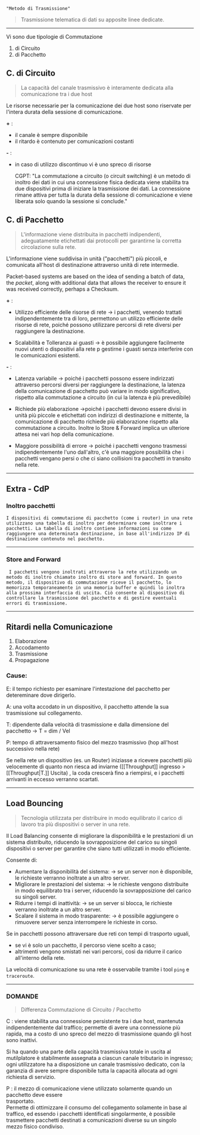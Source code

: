 	"Metodo di Trasmissione"

> Trasmissione telematica di dati su apposite linee dedicate.

---
Vi sono due tipologie di Commutazione
1. di Circuito
2. di Pacchetto

## C. di Circuito

> La capacità del canale trasmissivo è interamente dedicata alla comunicazione tra i due host

Le risorse necessarie per la comunicazione dei due host sono riservate per l'intera durata della sessione di comunicazione.

**+** : 
- il canale è sempre disponibile 
- il ritardo è contenuto per comunicazioni costanti

**-** : 
- in caso di utilizzo discontinuo vi è uno spreco di risorse
‎  

	CGPT: "La commutazione a circuito (o circuit switching) è un metodo di inoltro dei dati in cui una connessione fisica dedicata viene stabilita tra due dispositivi prima di iniziare la trasmissione dei dati. La connessione rimane attiva per tutta la durata della sessione di comunicazione e viene liberata solo quando la sessione si conclude."


## C. di Pacchetto

> L'informazione viene distribuita in pacchetti indipendenti, adeguatamente etichettati dai protocolli per garantirne la corretta circolazione sulla rete.

L'informazione viene suddivisa in unità ("pacchetti") più piccoli, e comunicata all'host di destinazione attraverso unità di rete intermedie.

Packet-based systems are based on the idea of sending a batch of data, the _packet_, along with additional data that allows the receiver to ensure it was received correctly, perhaps a Checksum.


**+** :
- Utilizzo efficiente delle risorse di rete
	-> i pacchetti, venendo trattati indipendentemente tra di loro, permettono un utilizzo efficiente delle risorse di rete, poiché possono utilizzare percorsi di rete diversi per raggiungere la destinazione.

- Scalabilità e Tolleranza ai guasti
	-> è possibile aggiungere facilmente nuovi utenti o dispositivi alla rete p gestirne i guasti senza interferire con le comunicazioni esistenti. 

**-** : 
- Latenza variabile
	-> poiché i pacchetti possono essere indirizzati attraverso percorsi diversi per raggiungere la destinazione, la latenza della comunicazione di pacchetto può variare in modo significativo, rispetto alla commutazione a circuito (in cui la latenza è più prevedibile)
    
-  Richiede più elaborazione
	->poiché i pacchetti devono essere divisi in unità più piccole e etichettati con indirizzi di destinazione e mittente, la comunicazione di pacchetto richiede più elaborazione rispetto alla commutazione a circuito. Inoltre lo Store & Forward implica un ulteriore attesa nei vari hop della comunicazione.
    
-  Maggiore possibilità di errore
	-> poiché i pacchetti vengono trasmessi indipendentemente l'uno dall'altro, c'è una maggiore possibilità che i pacchetti vengano persi o che ci siano collisioni tra pacchetti in transito nella rete.

---


##  Extra  - CdP

### Inoltro pacchetti
	I dispositivi di commutazione di pacchetto (come i router) in una rete utilizzano una tabella di inoltro per determinare come inoltrare i pacchetti. La tabella di inoltro contiene informazioni su come raggiungere una determinata destinazione, in base all'indirizzo IP di destinazione contenuto nel pacchetto.

-----------------------------
### Store and Forward
	 I pacchetti vengono inoltrati attraverso la rete utilizzando un metodo di inoltro chiamato inoltro di store and forward. In questo metodo, il dispositivo di commutazione riceve il pacchetto, lo memorizza temporaneamente in una memoria buffer e quindi lo inoltra alla prossima interfaccia di uscita. Ciò consente al dispositivo di controllare la trasmissione del pacchetto e di gestire eventuali errori di trasmissione.
	 
-----------------------------


## Ritardi nella Comunicazione
1. Elaborazione
2. Accodamento
3. Trasmissione
4. Propagazione

### Cause:
E: il tempo richiesto per esaminare l'intestazione del pacchetto per detereminare dove dirigerlo.

A: una volta accodato in un dispositivo, il pacchetto attende la sua trasmissione sul collegamento.

T: dipendente dalla velocità di trasmissione e dalla dimensione del pacchetto
	-> T = dim / Vel

P: tempo di attraversamento fisico del mezzo trasmissivo (hop all'host successivo nella rete)


Se nella rete un dispositivo (es. un Router) iniziasse a ricevere pacchetti più velocemente di quanto non riesca ad inviarne ([[Throughput]] ingresso > [[Throughput|T.]] Uscita) , la coda crescerà fino a riempirsi, e i pacchetti arrivanti in eccesso verranno scartati.

----

## Load Bouncing

> Tecnologia utilizzata per distribuire in modo equilibrato il carico di lavoro tra più dispositivi o server in una rete.

Il Load Balancing consente di migliorare la disponibilità e le prestazioni di un sistema distribuito, riducendo la sovrapposizione del carico su singoli dispositivi o server per garantire che siano tutti utilizzati in modo efficiente.

Consente di:
-   Aumentare la disponibilità del sistema:
		-> se un server non è disponibile, le richieste verranno inoltrate a un altro server.
-   Migliorare le prestazioni del sistema:
		-> le richieste vengono distribuite in modo equilibrato tra i server, riducendo la sovrapposizione del carico su singoli server.
-   Ridurre i tempi di inattività:
		-> se un server si blocca, le richieste verranno inoltrate a un altro server.
-   Scalare il sistema in modo trasparente:
		-> è possibile aggiungere o rimuovere server senza interrompere le richieste in corso.


Se in pacchetti possono attraversare due reti con tempi di trasporto uguali, 
- se vi è solo un pacchetto, il percorso viene scelto a caso;
- altrimenti vengono smistati nei vari percorsi, così da ridurre il carico all'interno della rete.

La velocità di comunicazione su una rete è osservabile tramite i tool `ping` e `traceroute`.

---

### DOMANDE
> Differenza Commutazione di Circuito / Pacchetto

C : 
	viene stabilita una connessione persistente tra i due host, mantenuta indipendentemente dal traffico; 
	permette di avere una connessione più rapida, ma a costo di uno spreco del mezzo di trasmissione quando gli host sono inattivi.  

Si ha quando una parte della capacità trasmissiva totale in uscita al mutilplatore è stabilmente assegnata a ciascun canale tributario in ingresso; ogni utilizzatore ha a disposizione un canale trasmissivo dedicato, con la garanzia di avere sempre disponibile tutta la capacità allocata ad ogni richiesta di servizio.  


P : il mezzo di comunicazione viene utilizzato solamente quando un pacchetto deve essere  
trasportato.  
Permette di ottimizzare il consumo del collegamento solamente in base al traffico, ed essendo i pacchetti identificati singolarmente, è possibile trasmettere pacchetti destinati a comunicazioni diverse su un singolo mezzo fisico condiviso.